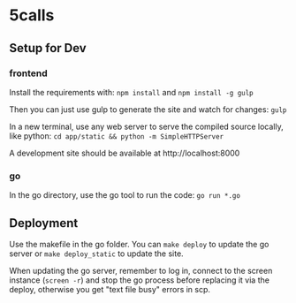 # 5calls

## Setup for Dev

### frontend

Install the requirements with:
`npm install`
and
`npm install -g gulp`

Then you can just use gulp to generate the site and watch for changes:
`gulp`

In a new terminal, use any web server to serve the compiled source locally, like python:
`cd app/static && python -m SimpleHTTPServer`

A development site should be available at http://localhost:8000

### go

In the go directory, use the go tool to run the code:
`go run *.go`

## Deployment

Use the makefile in the go folder. You can `make deploy` to update the go server or `make deploy_static` to update the site.

When updating the go server, remember to log in, connect to the screen instance (`screen -r`) and stop the go process before replacing it via the deploy, otherwise you get "text file busy" errors in scp.
